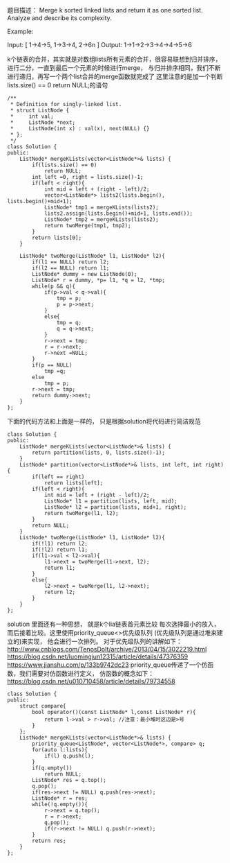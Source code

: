 题目描述：
Merge k sorted linked lists and return it as one sorted list. Analyze and describe its complexity.

Example:

Input:
[
  1->4->5,
  1->3->4,
  2->6n 
]
Output: 1->1->2->3->4->4->5->6

k个链表的合并，其实就是对数组lists所有元素的合并，很容易联想到归并排序，进行二分，一直到最后一个元素的时候进行merge，
与归并排序相同，我们不断进行递归，再写一个两个list合并的merge函数就完成了  这里注意的是加一个判断lists.size() == 0 return NULL;的语句
```
/**
 * Definition for singly-linked list.
 * struct ListNode {
 *     int val;
 *     ListNode *next;
 *     ListNode(int x) : val(x), next(NULL) {}
 * };
 */
class Solution {
public:
    ListNode* mergeKLists(vector<ListNode*>& lists) {
        if(lists.size() == 0)
            return NULL;
        int left =0, right = lists.size()-1;
        if(left < right){
            int mid = left + (right - left)/2;
            vector<ListNode*> lists2(lists.begin(), lists.begin()+mid+1);
            ListNode* tmp1 = mergeKLists(lists2);
            lists2.assign(lists.begin()+mid+1, lists.end());
            ListNode* tmp2 = mergeKLists(lists2);
            return twoMerge(tmp1, tmp2);
        }
        return lists[0];
    }
    
    ListNode* twoMerge(ListNode* l1, ListNode* l2){
        if(l1 == NULL) return l2;
        if(l2 == NULL) return l1;
        ListNode* dummy = new ListNode(0);
        ListNode* r = dummy, *p= l1, *q = l2, *tmp;
        while(p && q){
            if(p->val < q->val){
                tmp = p;
                p = p->next;
            }
            else{
                tmp = q;
                q = q->next;
            }
            r->next = tmp;
            r = r->next;
            r->next =NULL;
        }
        if(p == NULL)
            tmp =q;
        else
            tmp = p;
        r->next = tmp;
        return dummy->next;
    }
};
```

下面的代码方法和上面是一样的， 只是根据solution将代码进行简洁规范
```
class Solution {
public:
    ListNode* mergeKLists(vector<ListNode*>& lists) {
        return partition(lists, 0, lists.size()-1);
    }
    ListNode* partition(vector<ListNode*>& lists, int left, int right){
        if(left == right)
            return lists[left];
        if(left < right){
            int mid = left + (right - left)/2;
            ListNode* l1 = partition(lists, left, mid);
            ListNode* l2 = partition(lists, mid+1, right);
            return twoMerge(l1, l2);
        }
        return NULL;
    }
    ListNode* twoMerge(ListNode* l1, ListNode* l2){
        if(!l1) return l2;
        if(!l2) return l1;
        if(l1->val < l2->val){
            l1->next = twoMerge(l1->next, l2);
            return l1;
        }
        else{
            l2->next = twoMerge(l1, l2->next);
            return l2;
        }
    }
};
``` 

solution 里面还有一种思想， 就是k个lia链表首元素比较 每次选择最小的放入，而后接着比较。这里使用priority_queue<>优先级队列
(优先级队列是通过堆来建立的)来实现，
他会进行一次排列。 
对于优先级队列的讲解如下：http://www.cnblogs.com/TenosDoIt/archive/2013/04/15/3022219.html
https://blog.csdn.net/luomingjun12315/article/details/47376359
https://www.jianshu.com/p/133b9742dc23
priority_queue传递了一个仿函数，我们需要对仿函数进行定义， 仿函数的概念如下：
https://blog.csdn.net/u010710458/article/details/79734558
```
class Solution {
public:
    struct compare{
        bool operator()(const ListNode* l,const ListNode* r){
            return l->val > r->val; //注意：最小堆时这边是>号
        }
    };
    ListNode* mergeKLists(vector<ListNode*>& lists) {
        priority_queue<ListNode*, vector<ListNode*>, compare> q; 
        for(auto l:lists){
            if(l) q.push(l);
        }
        if(q.empty())
            return NULL;
        ListNode* res = q.top();
        q.pop();
        if(res->next != NULL) q.push(res->next);
        ListNode* r = res;
        while(!q.empty()){
            r->next = q.top();
            r = r->next;
            q.pop();
            if(r->next != NULL) q.push(r->next);
        }
        return res;
    }
};
```
